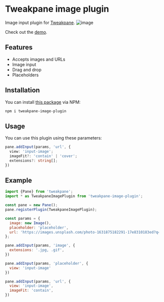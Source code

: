 # Tweakpane image plugin
Image input plugin for [Tweakpane][tweakpane].
![image](https://user-images.githubusercontent.com/22124518/133916776-a5340b89-025d-44a2-bdc3-87bd11b468db.png)


Check out the [demo][demo].

## Features
- Accepts images and URLs
- Image input
- Drag and drop
- Placeholders

## Installation
You can install [this package][npm-link] via NPM:
```sh
npm i tweakpane-image-plugin
```

## Usage

You can use this plugin using these parameters:
```ts
pane.addInput(params, 'url', {
  view: 'input-image';
  imageFit?: 'contain' | 'cover';
  extensions?: string[];
})
```

## Example

```js
import {Pane} from 'tweakpane';
import * as TweakpaneImagePlugin from 'tweakpane-image-plugin';

const pane = new Pane();
pane.registerPlugin(TweakpaneImagePlugin);

const params = {
  image: new Image(),
  placeholder: 'placeholder',
  url: 'https://images.unsplash.com/photo-1631875182291-17e8310183ed?q=80&w=500'
};

pane.addInput(params, 'image', {
  extensions: '.jpg, .gif',
})

pane.addInput(params, 'placeholder', {
  view: 'input-image'
})

pane.addInput(params, 'url', {
  view: 'input-image',
  imageFit: 'contain',
})
```

[tweakpane]: https://github.com/cocopon/tweakpane/
[npm-link]: https://www.npmjs.com/package/tweakpane-image-plugin
[demo]: https://tweakpane-image-plugin.netlify.app/
